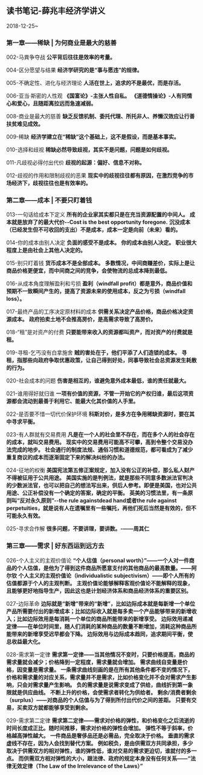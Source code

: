 ## 读书笔记-薛兆丰经济学讲义 ##
2018-12-25~

### 第一章——稀缺 | 为何商业是最大的慈善 ###

002-马粪争夺战
**公平背后往往是效率的考量。**

004-区分愿望与结果
**经济学研究的是“事与愿违”的规律。**

005-不确定性、进化与经济理论
**人活在世上，追求的不是最优，而是存活。**

006-亚当·斯密的人性观
**《国富论》-主张人性自私。**
**《道德情操论》-人有同情心和爱心，且随距离拉远而急速减弱。**

008-商业是最大的慈善
**缺乏反馈机制、委托代理、所托非人、养懒汉效应让行善扶贫难见成效。**

009-稀缺
**经济学建立在“稀缺”这个基础上，这不是假设，而是基本事实。**

010-选择和歧视
**稀缺必然导致歧视，其实不是问题，问题是如何歧视。**

011-凡歧视必得付出代价
**歧视的起源：偏好、信息不对称。**

012-歧视的作用和限制歧视的恶果
**现实中的歧视往往都有原因，在激烈竞争的市场经济下，歧视往往也是有效率的。**

### 第二章——成本 | 不要只盯着钱 

013-一句话给成本下定义
**所有的企业家其实都只是在充当资源配置的中间人。**
**成本就是放弃了的最大代价--Cost is the best opportunity foregone.**
**沉没成本（已经发生但不可收回的支出）不是成本，成本一定是向前（未来）看的。**

014-你的成本由别人决定
**负面的感受不是成本。**
**你的成本由别人决定。**
**职业很大程度上是由社会上其他人决定的。**

015-别只盯着钱
**货币成本不是全部成本。**
**多数情况，中间商赚差价，实际上是让商品价格更便宜，而中间商之间的竞争，会使物流的总成本降到最低。**

016-从成本角度理解盈利和亏损
**盈利（windfall profit）都是意外，商品价值和预期不一致瞬间产生的，提高了资源未来的使用成本，反之为亏损（windfall loss）。**

017-最终产品的工序决定原材料的成本
**供需关系决定产品价格，商品价格决定资源成本。**
**政府拍卖土地不会推高房价，是高需求导致了高房价。**

018-“租”是对资产的付费
**只要能带来收入的资源都叫资产，而对资产的付费就是租。**

019-寻租-乞丐没有白拿施舍
**贼的害处在于，他们平添了人们造锁的成本。**
**寻租，指那些向政府争取优惠政策，让自己得到好处，同事导致社会总资源发生耗散的行为。**

020-社会成本的问题
**伤害是相互的，谁避免意外成本最低，谁的责任就最大。**

021-谁用得好就归谁
**一项有价值的资源，不管一开始它的产权归谁，最后这项资源都会流动到最善于利用它、能最大化其价值的人手里。**

022-是否要不惜一切代价保护环境
**科斯对价，是多方在争用稀缺资源时，要在其中寻求平衡。**

023-有人群就有交易费用
**凡是在一个人的社会里不存在，而在多个人的社会存在的成本，就叫交易费用。**
**现实中的交易费用可能高不可攀，高到令整个交易没办法完成的地步。**
**社会通行的制度法规、通俗习惯和道德规范，都可看成为了减少重复商议的成本而逐渐固定下来的解决纠纷的办法。**

024-征地的权衡
**美国宪法第五修正案规定，加入没有公正的补偿，那么私人财产不得被征用于公共用途。**
**美国实施的是判例法，就是那些不同意多数派法官判决的少数派法官，也可以把自己的想法写出来，供后人参考。即便是美国，也对公共用途、公正补偿没有一个确定的答案，确定的平衡。**
**英美的习惯法里，有一条原则叫“反对永久原则”--the rule againstdead hand或者the rule against perpetuities，就是说有人在遗嘱里有一些嘱托，再他们死后当然是有效的，但不可能永久有效。**

025-寻求合作解
**很多问题，不要讲理，要讲数。-——周其仁**

### 第三章——需求 | 好东西运到远方去 ###

026-个人主义的主观价值论
**“个人估值（personal worth）”——一个人对一件商品的个人估值，是他为了得到这件商品所愿意支付的其他商品的最高数量。——阿尔钦**
**个人主义的主观价值论（individualistic subjectivism）——即个人所有的估值都源于个人的主观判断。**
**主观价值论能够解释客观价值论不能解释的现象，且能够更好地指导生产，因此这也是计划经济体系和商品经济体系的重要区别。**

027-边际革命
**边际就是“新增”带来的“新增”，比如边际成本就是每新增一个单位产品所需要付出的新增成本；比如边际收入就是每多卖一个产品能够带来的新增收入；比如边际效用是每消耗一个单位的商品所能带来的新增享受。**
**边际效用递减定律——在单位时间里，随人们消耗的某种商品的数量不断增加，消耗这种商品所能带来的新增享受迟早都会下降。**
**边际效用与边际成本趋同，追求期间平衡，使总收益最大化。**

028-需求第一定律
**需求第一定律——当其他情况不变时，只要价格提高，商品的需求量就会减少；价格降到一定程度，需求量就会增加。**
**需求曲线自变量是价格，因变量是需求量。**
**一条需求曲线刻画的是在所有其他条件都不变的情况下，价格和需求量的对应关系，需求量并不是需求，比如价格变化并不会对需求产生影响，只会对需求量产生影响。**
**负的需求量是说需求变成了供给，曲线折到第一象限就是供应曲线。**
**不断上升的价格，会使需求者转化为供给者。**
**剩余/消费者剩余（surplus）——对商品的个人估值与为了得到所付出代价之间的差距。**
**只要有交易，买卖双方就都能够享受到剩余。**

029-需求第二定律
**需求第二定律——需求对价格的弹性，和价格变化之后流逝的时间长度成正比。随时间推移，需求对价格的弹性会增加。**
**弹性不等于斜率，价格越高弹性越大。**
**一件商品是奢侈品还是必需品，完全取决于价格。**
**垂直的需求虚线不存在，因为人会找到替代方案。**
**例如税负，是由供需双方共同承担，多少取决于供需双方的相对弹性，谁的弹性低，谁对交易的需求更迫切，谁就付的多一点。**
**而供需双方相对弹性的大小，跟法律、政府的规定本身没有任何关系——“法律无效定律（The Law of the Irrelevance of the Laws）”**
